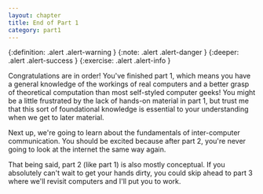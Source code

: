 ```yaml
---
layout: chapter
title: End of Part 1
category: part1
---
```


{:definition: .alert .alert-warning }
{:note: .alert .alert-danger }
{:deeper: .alert .alert-success }
{:exercise: .alert .alert-info }

Congratulations are in order! You've finished part 1, which means you have a
general knowledge of the workings of real computers and a better grasp of
theoretical computation than most self-styled computer geeks! You might be a
little frustrated by the lack of hands-on material in part 1, but trust me that
this sort of foundational knowledge is essential to your understanding when we
get to later material.

Next up, we're going to learn about the fundamentals of inter-computer
communication. You should be excited because after part 2, you're never going to
look at the internet the same way again.

That being said, part 2 (like part 1) is also mostly conceptual. If you
absolutely can't wait to get your hands dirty, you could skip ahead to part 3
where we'll revisit computers and I'll put you to work.
